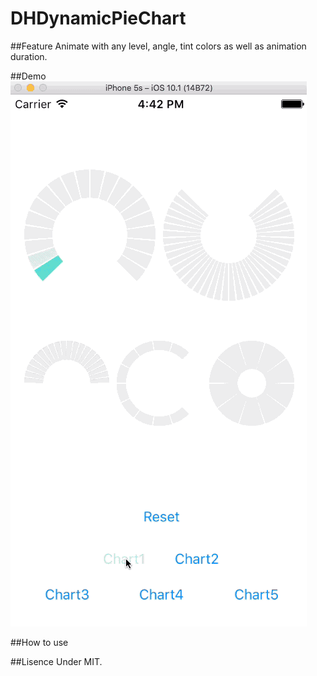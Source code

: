 # DHDynamicPieChart

##Feature
Animate with any level, angle, tint colors as well as animation duration.

##Demo
![img](https://github.com/DavidHSW/DHDynamicPieChart/blob/master/DemoGif.gif)

##How to use

##Lisence
Under MIT.
